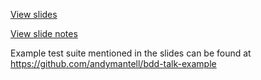 [View slides](https://bdd-talk.herokuapp.com/)

[View slide notes](slides.md)

Example test suite mentioned in the slides can be found at https://github.com/andymantell/bdd-talk-example
